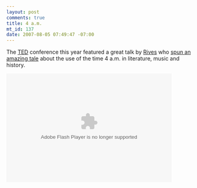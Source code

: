 ```yaml
--- 
layout: post
comments: true
title: 4 a.m.
mt_id: 137
date: 2007-08-05 07:49:47 -07:00
---
```

The [TED](http://en.wikipedia.org/wiki/TED_%28conference%29) conference this year featured a great talk by [Rives](http://www.shopliftwindchimes.com/) who [spun an amazing tale](http://www.ted.com/index.php/talks/view/id/148) about the use of the time 4 a.m. in literature, music and history.

<object classid="clsid:d27cdb6e-ae6d-11cf-96b8-444553540000" codebase="http://download.macromedia.com/pub/shockwave/cabs/flash/swflash.cab#version=8,0,0,0" width="432" height="285" id="VE_Player" align="middle"><param name="movie" value="http://static.videoegg.com/ted/flash/loader.swf"><param NAME="FlashVars" VALUE="bgColor=FFFFFF&file=http://static.videoegg.com/ted/movies/RIVES-4AM-2007_high.flv&autoPlay=false&fullscreenURL=http://static.videoegg.com/ted/flash/fullscreen.html&forcePlay=false&logo=&allowFullscreen=true"><param name="quality" value="high"><param name="allowScriptAccess" value="always"><param name="bgcolor" value="#FFFFFF"><param name="scale" value="noscale"><param name="wmode" value="window"><embed src="http://static.videoegg.com/ted/flash/loader.swf" FlashVars="bgColor=FFFFFF&file=http://static.videoegg.com/ted/movies/RIVES-4AM-2007_high.flv&autoPlay=false&fullscreenURL=http://static.videoegg.com/ted/flash/fullscreen.html&forcePlay=false&logo=&allowFullscreen=true" quality="high" allowScriptAccess="always" bgcolor="#FFFFFF" scale="noscale" wmode="window" width="432" height="285" name="VE_Player" align="middle" type="application/x-shockwave-flash" pluginspage="http://www.macromedia.com/go/getflashplayer"></object>
